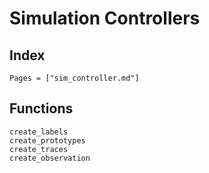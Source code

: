 # Simulation Controllers

## Index

```@index
Pages = ["sim_controller.md"]
```

## Functions

```@docs
create_labels
create_prototypes
create_traces
create_observation
```
